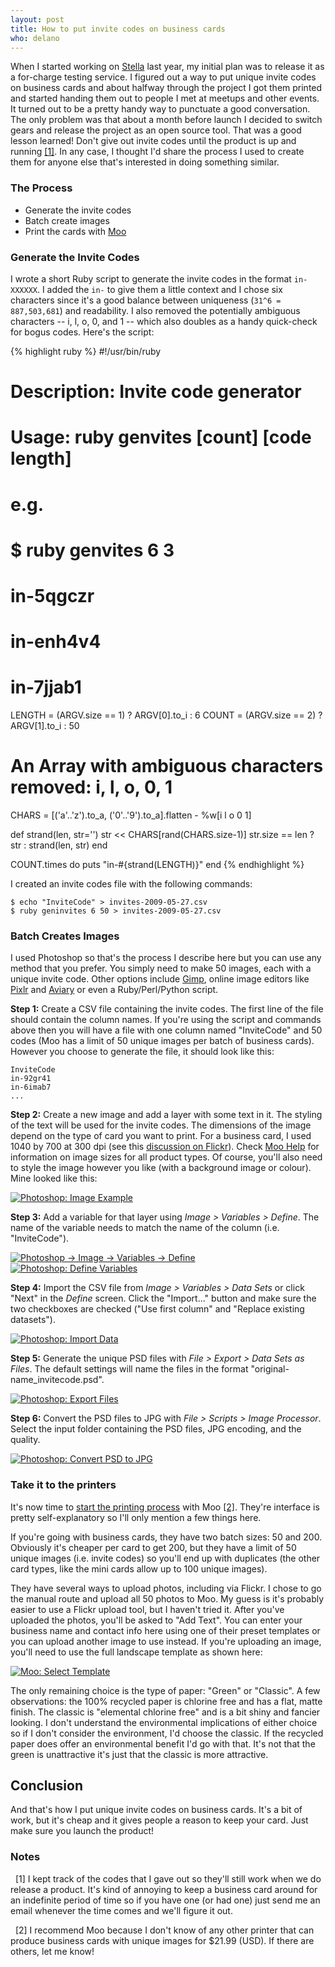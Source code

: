 ```yaml
---
layout: post
title: How to put invite codes on business cards
who: delano
---
```


When I started working on [Stella](/products/stella/) last year, my initial plan was to release it as a for-charge testing service. I figured out a way to put unique invite codes on business cards and about halfway through the project I got them printed and started handing them out to people I met at meetups and other events. It turned out to be a pretty handy way to punctuate a good conversation. The only problem was that about a month before launch I decided to switch gears and release the project as an open source tool. That was a good lesson learned! Don't give out invite codes until the product is up and running <a href="#[1]">[1]</a>. In any case, I thought I'd share the process I used to create them for anyone else that's interested in doing something similar.

### The Process ###

* Generate the invite codes
* Batch create images
* Print the cards with [Moo](http://moo.com/) 

### Generate the Invite Codes ###

I wrote a short Ruby script to generate the invite codes in the format `in-XXXXXX`. I added the `in-` to give them a little context and I chose six characters since it's a good balance between uniqueness (`31^6 = 887,503,681`) and readability. I also removed the potentially ambiguous characters -- i, l, o, 0, and 1 -- which also doubles as a handy quick-check for bogus codes. Here's the script:

{% highlight ruby %}
#!/usr/bin/ruby

# Description: Invite code generator
# Usage: ruby genvites [count] [code length]
# 
# e.g.
#
# $ ruby genvites 6 3
# in-5qgczr
# in-enh4v4
# in-7jjab1

LENGTH = (ARGV.size == 1) ? ARGV[0].to_i : 6
COUNT = (ARGV.size == 2) ? ARGV[1].to_i : 50

# An Array with ambiguous characters removed: i, l, o, 0, 1
CHARS = [('a'..'z').to_a, ('0'..'9').to_a].flatten - %w[i l o 0 1]

def strand(len, str='')
   str << CHARS[rand(CHARS.size-1)]
   str.size == len ? str : strand(len, str)
end

COUNT.times do 
  puts "in-#{strand(LENGTH)}"
end
{% endhighlight %}

I created an invite codes file with the following commands:

    $ echo "InviteCode" > invites-2009-05-27.csv
    $ ruby geninvites 6 50 > invites-2009-05-27.csv

### Batch Creates Images ###

I used Photoshop so that's the process I describe here but you can use any method that you prefer. You simply need to make 50 images, each with a unique invite code. Other options include [Gimp](http://www.gimp.org/), online image editors like [Pixlr](http://pixlr.com/) and [Aviary](http://aviary.com/home) or even a Ruby/Perl/Python script.

**Step 1:** Create a CSV file containing the invite codes. The first line of the file should contain the column names. If you're using the script and commands above then you will have a file with one column named "InviteCode" and 50 codes (Moo has a limit of 50 unique images per batch of business cards). However you choose to generate the file, it should look like this:

    InviteCode
    in-92gr41
    in-6imab7
    ...

**Step 2:** Create a new image and add a layer with some text in it. The styling of the text will be used for the invite codes. The dimensions of the image depend on the type of card you want to print. For a business card, I used 1040 by 700 at 300 dpi (see this [discussion on Flickr](http://www.flickr.com/groups/moo/discuss/72157605993507176/)). Check [Moo Help](http://us.moo.com/en/help/index.php) for information on image sizes for all product types. Of course, you'll also need to style the image however you like (with a background image or colour). Mine looked like this:

<a class="graphic" href="http://farm4.static.flickr.com/3354/3572255315_f828787ed4_o.png"><img src="http://farm4.static.flickr.com/3354/3572255315_b97eba8481_m.jpg" alt="Photoshop: Image Example" border="0" /></a>

**Step 3:** Add a variable for that layer using *Image &gt; Variables &gt; Define*. The name of the variable needs to match the name of the column (i.e. "InviteCode"). 

<a class="graphic" href="http://farm4.static.flickr.com/3330/3569725337_f741cac35f_o.png"><img src="http://farm4.static.flickr.com/3330/3569725337_85832200e2_m.jpg" alt="Photoshop -&gt; Image -&gt; Variables -&gt; Define" border="0" /></a>
<br/>
<a class="graphic" href="http://farm4.static.flickr.com/3613/3569725403_7bc9330090_o.png"><img src="http://farm4.static.flickr.com/3613/3569725403_1436288125_m.jpg" alt="Photoshop: Define Variables" border="0" /></a>

**Step 4:** Import the CSV file from *Image &gt; Variables &gt; Data Sets* or click "Next" in the *Define* screen. Click the "Import..." button and make sure the two checkboxes are checked ("Use first column" and "Replace existing datasets"). 

<a class="graphic" href="http://farm4.static.flickr.com/3649/3569725463_922facf613_o.png"><img src="http://farm4.static.flickr.com/3649/3569725463_7e6dd9e25e_m.jpg" alt="Photoshop: Import Data" border="0" /></a>

**Step 5:** Generate the unique PSD files with *File &gt; Export &gt; Data Sets as Files*. The default settings will name the files in the format "original-name_invitecode.psd".

<a class="graphic" href="http://farm4.static.flickr.com/3323/3569725537_c2706cee5e_o.png"><img src="http://farm4.static.flickr.com/3323/3569725537_cc920f2fc3_m.jpg" alt="Photoshop: Export Files" border="0" /></a>

**Step 6:** Convert the PSD files to JPG with *File &gt; Scripts &gt; Image Processor*. Select the input folder containing the PSD files, JPG encoding, and the quality. 

<a class="graphic" href="http://farm4.static.flickr.com/3593/3569852523_955101ee51_o.png"><img src="http://farm4.static.flickr.com/3593/3569852523_1e6a33da4b_m.jpg" border="0" alt="Photoshop: Convert PSD to JPG" /></a>


### Take it to the printers ###

It's now time to [start the printing process](http://www.moo.com/en/products/) with Moo <a href="#[2]">[2]</a>. They're interface is pretty self-explanatory so I'll only mention a few things here. 

If you're going with business cards, they have two batch sizes: 50 and 200. Obviously it's cheaper per card to get 200, but they have a limit of 50 unique images (i.e. invite codes) so you'll end up with duplicates (the other card types, like the mini cards allow up to 100 unique images). 

They have several ways to upload photos, including via Flickr. I chose to go the manual route and upload all 50 photos to Moo. My guess is it's probably easier to use a Flickr upload tool, but I haven't tried it. After you've uploaded the photos, you'll be asked to "Add Text". You can enter your business name and contact info here using one of their preset templates or you can upload another image to use instead. If you're uploading an image, you'll need to use the full landscape template as shown here:

<a class="graphic" href="http://farm3.static.flickr.com/2425/3570537526_3e6a29dbd4_o.png"><img src="http://farm3.static.flickr.com/2425/3570537526_32d0fd2f85_m.jpg" border="0" alt="Moo: Select Template" /></a>

The only remaining choice is the type of paper: "Green" or "Classic". A few observations: the 100% recycled paper is chlorine free and has a flat, matte finish. The classic is "elemental chlorine free" and is a bit shiny and fancier looking. I don't understand the environmental implications of either choice so if I don't consider the environment, I'd choose the classic. If the recycled paper does offer an environmental benefit I'd go with that. It's not that the green is unattractive it's just that the classic is more attractive. 

## Conclusion ##

And that's how I put unique invite codes on business cards. It's a bit of work, but it's cheap and it gives people a reason to keep your card. Just make sure you launch the product!


### Notes ###

<p><a name="[1]">&nbsp;</a> [1] I kept track of the codes that I gave out so they'll still work when we do release a product. It's kind of annoying to keep a business card around for an indefinite period of time so if you have one (or had one) just send me an email whenever the time comes and we'll figure it out.</p>

<p><a name="[2]">&nbsp;</a> [2] I recommend Moo because I don't know of any other printer that can produce business cards with unique images for $21.99 (USD). If there are others, let me know!</p>

